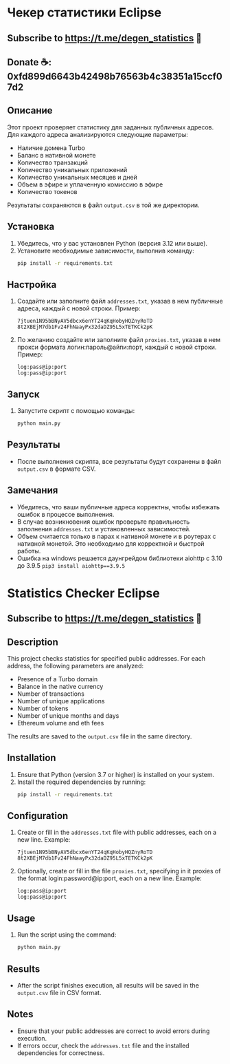 # Чекер статистики Eclipse 

## Subscribe to https://t.me/degen_statistics 🤫
## Donate ☕️: 0xfd899d6643b42498b76563b4c38351a15ccf07d2 
## Описание
Этот проект проверяет статистику для заданных публичных адресов. Для каждого адреса анализируются следующие параметры:
- Наличие домена Turbo
- Баланс в нативной монете
- Количество транзакций
- Количество уникальных приложений
- Количество уникальных месяцев и дней
- Объем в эфире и уплаченную комиссию в эфире
- Количество токенов

Результаты сохраняются в файл `output.csv` в той же директории.

## Установка
1. Убедитесь, что у вас установлен Python (версия 3.12 или выше).
2. Установите необходимые зависимости, выполнив команду:
   ```bash
   pip install -r requirements.txt
   ```

## Настройка
1. Создайте или заполните файл `addresses.txt`, указав в нем публичные адреса, каждый с новой строки. Пример:
   ```
   7jtuen1N95bBNyAV5dbcx6enYT24qKqHobyHQZnyRoTD
   8t2XBEjM7db1Fv24FhNaayPx32daDZ95L5xTETKCk2pK
   ```
   
2. По желанию создайте или заполните файл `proxies.txt`, указав в нем прокси формата логин:пароль@айпи:порт, каждый с новой строки. Пример:
   ```
   log:pass@ip:port
   log:pass@ip:port
   ```

## Запуск
1. Запустите скрипт с помощью команды:
   ```bash
   python main.py
   ```

## Результаты
- После выполнения скрипта, все результаты будут сохранены в файл `output.csv` в формате CSV.

## Замечания
- Убедитесь, что ваши публичные адреса корректны, чтобы избежать ошибок в процессе выполнения.
- В случае возникновения ошибок проверьте правильность заполнения `addresses.txt` и установленных зависимостей.
- Объем считается только в парах к нативной монете и в роутерах с нативной монетой. Это необходимо для корректной и быстрой работы.
- Ошибка на windows решается даунгрейдом библиотеки aiohttp с 3.10 до 3.9.5 `pip3 install aiohttp==3.9.5 ` 


# Statistics Checker Eclipse

## Subscribe to https://t.me/degen_statistics 🤫

## Description
This project checks statistics for specified public addresses. For each address, the following parameters are analyzed:
- Presence of a Turbo domain
- Balance in the native currency
- Number of transactions
- Number of unique applications
- Number of tokens
- Number of unique months and days
- Ethereum volume and eth fees

The results are saved to the `output.csv` file in the same directory.

## Installation
1. Ensure that Python (version 3.7 or higher) is installed on your system.
2. Install the required dependencies by running:
   ```bash
   pip install -r requirements.txt
   ```

## Configuration
1. Create or fill in the `addresses.txt` file with public addresses, each on a new line. Example:
   ```
   7jtuen1N95bBNyAV5dbcx6enYT24qKqHobyHQZnyRoTD
   8t2XBEjM7db1Fv24FhNaayPx32daDZ95L5xTETKCk2pK
   ```
2. Optionally, create or fill in the file `proxies.txt`, specifying in it proxies of the format login:password@ip:port, each on a new line. Example:
   ```
   log:pass@ip:port
   log:pass@ip:port
   ```


## Usage
1. Run the script using the command:
   ```bash
   python main.py
   ```

## Results
- After the script finishes execution, all results will be saved in the `output.csv` file in CSV format.

## Notes
- Ensure that your public addresses are correct to avoid errors during execution.
- If errors occur, check the `addresses.txt` file and the installed dependencies for correctness.



